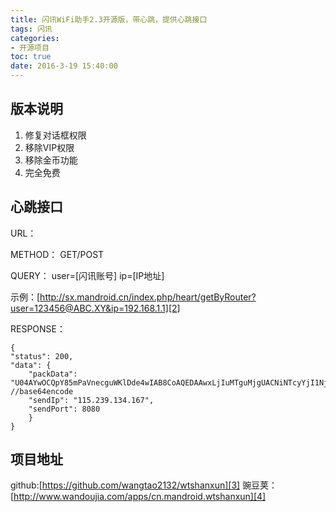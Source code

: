 ```yaml
---
title: 闪讯WiFi助手2.3开源版，带心跳，提供心跳接口
tags: 闪讯
categories:
- 开源项目
toc: true
date: 2016-3-19 15:40:00
---
```


## 版本说明

1. 修复对话框权限
2. 移除VIP权限
3. 移除金币功能
4. 完全免费

## 心跳接口
<!-- more -->
URL：   [
][1]


METHOD：    GET/POST

QUERY： 
  user=[闪讯账号]
    ip=[IP地址]
    
示例：[http://sx.mandroid.cn/index.php/heart/getByRouter?user=123456@ABC.XY&ip=192.168.1.1][2]

RESPONSE：

    {
    "status": 200,
    "data": {
        "packData": "U04AYwOCQpY85mPaVnecguWKlDde4wIAB8CoAQEDAAwxLjIuMTguMjgUACNiNTcyYjI1NjEwODA4ZGE1N2QyY2Y0YWEyMGViZmE2ORIAB1br6zcBABAxMjM0NTZAQUJDLlhZ",  //base64encode
        "sendIp": "115.239.134.167",
        "sendPort": 8080
        }
    }
    
## 项目地址
github:[https://github.com/wangtao2132/wtshanxun][3]
豌豆荚：[http://www.wandoujia.com/apps/cn.mandroid.wtshanxun][4]


  [1]: http://sx.mandroid.cn/index.php/heart/getByRouter
  [2]: http://sx.mandroid.cn/index.php/heart/getByRouter?user=123456@ABC.XY&ip=192.168.1.1
  [3]: https://github.com/wangtao2132/wtshanxun
  [4]: http://www.wandoujia.com/apps/cn.mandroid.wtshanxun